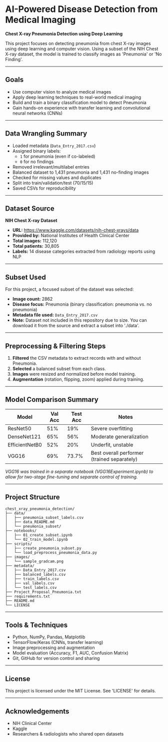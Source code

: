# AI-Powered Disease Detection from Medical Imaging
**Chest X-ray Pneumonia Detection using Deep Learning**

This project focuses on detecting pneumonia from chest X-ray images using deep learning and computer vision. Using a subset of the NIH Chest X-ray dataset, the model is trained to classify images as 'Pneumonia' or 'No Finding'.

---

## Goals

- Use computer vision to analyze medical images
- Apply deep learning techniques to real-world medical imaging
- Build and train a binary classification model to detect Pneumonia
- Gain hands-on experience with transfer learning and convolutional neural networks (CNNs)

---
## Data Wrangling Summary

- Loaded metadata (`Data_Entry_2017.csv`)
- Assigned binary labels:
  - `1` for pneumonia (even if co-labeled)
  - `0` for no findings
- Removed irrelevant/multilabel entries
- Balanced dataset to 1,431 pneumonia and 1,431 no-finding images
- Checked for missing values and duplicates
- Split into train/validation/test (70/15/15)
- Saved CSVs for reproducibility

---

## Dataset Source

**NIH Chest X-ray Dataset**  
- **URL:** https://www.kaggle.com/datasets/nih-chest-xrays/data  
- **Provided by:** National Institutes of Health Clinical Center  
- **Total images:** 112,120  
- **Total patients:** 30,805  
- **Labels:** 14 disease categories extracted from radiology reports using NLP

---

## Subset Used

For this project, a focused subset of the dataset was selected:
- **Image count:** 2862
- **Disease focus:** Pneumonia (binary classification: pneumonia vs. no pneumonia)
- **Metadata file used:** `Data_Entry_2017.csv`
- **Note:** Dataset not included in this repository due to size. You can download it from the source and extract a subset into './data'.

---

## Preprocessing & Filtering Steps

1. **Filtered** the CSV metadata to extract records with and without Pneumonia.
2. **Selected** a balanced subset from each class.
3. **Images** were resized and normalized before model training.
4. **Augmentation** (rotation, flipping, zoom) applied during training.

---

## Model Comparison Summary

| Model         | Val Acc | Test Acc | Notes                                       |
|---------------|---------|----------|---------------------------------------------|
| ResNet50      |  51%    |  19%     | Severe overfitting                          |
| DenseNet121   |  65%    |  56%     | Moderate generalization                     |
| EfficientNetB0|  52%    |  20%     | Underfit, unstable                          |
| VGG16         |  69%    |  73.7%   | Best overall performer (trained separately) |

*VGG16 was trained in a separate notebook (VGG16Experiment.ipynb) to allow for two-stage fine-tuning and separate control of training.*

---

## Project Structure

```text
chest_xray_pneumonia_detection/
├── data/
│   ├── pneumonia_subset_labels.csv
│   ├── data_README.md
│   └── pneumonia_subset/
├── notebooks/
│   ├── 01_create_subset.ipynb
│   └── 02_train_model.ipynb
├── scripts/
│   ├── create_pneumonia_subset.py
│   └── load_preprocess_pneumonia_data.py
├── images/
│   └── sample_gradcam.png
├── metadata/
│   ├── Data_Entry_2017.csv
│   ├── balanced_labels.csv
│   ├── train_labels.csv
│   ├── val_labels.csv
│   └── test_labels.csv
├── Project_Proposal_Pneumonia.txt
├── requirements.txt
├── README.md
└── LICENSE
```
---

## Tools & Techniques

- Python, NumPy, Pandas, Matplotlib
- TensorFlow/Keras (CNNs, transfer learning)
- Image preprocessing and augmentation
- Model evaluation (Accuracy, F1, AUC, Confusion Matrix)
- Git, GitHub for version control and sharing

---

## License

This project is licensed under the MIT License. See 'LICENSE' for details.

---

## Acknowledgements

- NIH Clinical Center  
- Kaggle  
- Researchers & radiologists who shared open datasets


